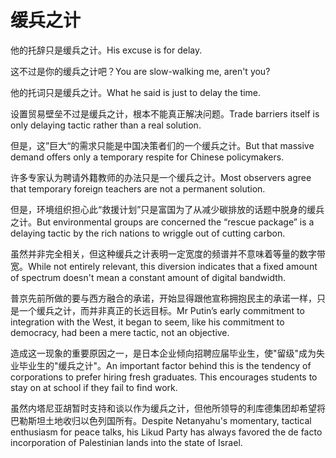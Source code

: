 # 缓兵之计

<p><span class="chinese">他的托辞只是缓兵之计。</span><span class="english">His excuse is for delay.</span></p>

<p><span class="chinese">这不过是你的缓兵之计吧？</span><span class="english">You are slow-walking me, aren't you?</span></p>

<p><span class="chinese">他的托词只是缓兵之计。</span><span class="english">What he said is just to delay the time.</span></p>

<p><span class="chinese">设置贸易壁垒不过是缓兵之计，根本不能真正解决问题。</span><span class="english">Trade barriers itself is only delaying tactic rather than a real solution.</span></p>

<p><span class="chinese">但是，这”巨大“的需求只能是中国决策者们的一个缓兵之计。</span><span class="english">But that massive demand offers only a temporary respite for Chinese policymakers.</span></p>

<p><span class="chinese">许多专家认为聘请外籍教师的办法只是一个缓兵之计。</span><span class="english">Most observers agree that temporary foreign teachers are not a permanent solution.</span></p>

<p><span class="chinese">但是，环境组织担心此“救援计划”只是富国为了从减少碳排放的话题中脱身的缓兵之计。</span><span class="english">But environmental groups are concerned the “rescue package” is a delaying tactic by the rich nations to wriggle out of cutting carbon.</span></p>

<p><span class="chinese">虽然并非完全相关，但这种缓兵之计表明一定宽度的频谱并不意味着等量的数字带宽。</span><span class="english">While not entirely relevant, this diversion indicates that a fixed amount of spectrum doesn't mean a constant amount of digital bandwidth.</span></p>

<p><span class="chinese">普京先前所做的要与西方融合的承诺，开始显得跟他宣称拥抱民主的承诺一样，只是一个缓兵之计，而并非真正的长远目标。</span><span class="english">Mr Putin’s early commitment to integration with the West, it began to seem, like his commitment to democracy, had been a mere tactic, not an objective.</span></p>

<p><span class="chinese">造成这一现象的重要原因之一，是日本企业倾向招聘应届毕业生，使"留级"成为失业毕业生的"缓兵之计"。</span><span class="english">An important factor behind this is the tendency of corporations to prefer hiring fresh graduates. This encourages students to stay on at school if they fail to find work.</span></p>

<p><span class="chinese">虽然内塔尼亚胡暂时支持和谈以作为缓兵之计，但他所领导的利库德集团却希望将巴勒斯坦土地收归以色列国所有。</span><span class="english">Despite Netanyahu's momentary, tactical enthusiasm for peace talks, his Likud Party has always favored the de facto incorporation of Palestinian lands into the state of Israel.</span></p>

